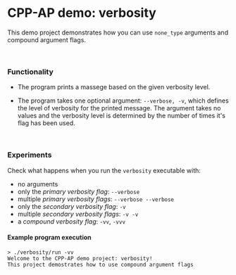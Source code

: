 # CPP-AP demo: verbosity

This demo project demonstrates how you can use `none_type` arguments and compound argument flags.

<br />

### Functionality

- The program prints a massege based on the given verbosity level.

- The program takes one optional argument: `--verbose, -v`, which defines the level of verbosity for the printed message. The argument takes no values and the verbosity level is determined by the number of times it's flag has been used.

<br />

### Experiments

Check what happens when you run the `verbosity` executable with:

- no arguments
- only the *primary verbosity flag*: `--verbose`
- multiple *primary verbosity flags*: `--verbose --verbose`
- only the *secondary verbosity flag*: `-v`
- multiple *secondary verbosity flags*: `-v -v`
- a *compound verbosity flag*: `-vv`, `-vvv`

#### Example program execution

```shell
> ./verbosity/run -vv
Welcome to the CPP-AP demo project: verbosity!
This project demostrates how to use compound argument flags
```
